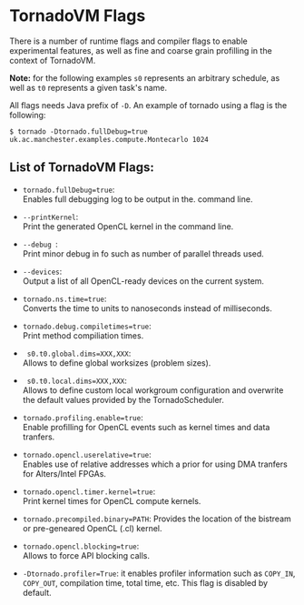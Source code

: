 # TornadoVM Flags


There is a number of runtime flags and compiler flags to enable experimental features, as well as fine and coarse grain profilling in the context of TornadoVM.


**Note:** for the following examples ```s0``` represents an arbitrary schedule, as well as ```t0``` represents a given task's name.   


All flags needs Java prefix of ```-D```. An example of tornado using a flag is the following:  


```$ tornado -Dtornado.fullDebug=true uk.ac.manchester.examples.compute.Montecarlo 1024```  


## List of TornadoVM Flags:

* ``` tornado.fullDebug=true ```:  
Enables full debugging log to be output in the. command line.  
* `` --printKernel ``:  
Print the generated OpenCL kernel in the command line.
* ```--debug ```:  
Print minor debug in fo such as number of parallel threads used.
* ```--devices```:  
Output a list of all OpenCL-ready devices on the current system.
* ``` tornado.ns.time=true ```:  
 Converts the time to units to nanoseconds instead of milliseconds.  
* ``` tornado.debug.compiletimes=true ```:  
Print method compiliation times.
* ``` s0.t0.global.dims=XXX,XXX```:  
Allows to define global worksizes (problem sizes).
* ``` s0.t0.local.dims=XXX,XXX```:  
Allows to define custom local workgroum configuration and overwrite the default values provided by the TornadoScheduler.  
* ``` tornado.profiling.enable=true ```:  
Enable profilling for OpenCL events such as kernel times and data tranfers.  
* ``` tornado.opencl.userelative=true ```:  
Enables use of relative addresses which a prior for using DMA tranfers for Alters/Intel FPGAs.  
* ``` tornado.opencl.timer.kernel=true ```:  
Print kernel times for OpenCL compute kernels.
* ```tornado.precompiled.binary=PATH```:
 Provides the location of the bistream or pre-geneared OpenCL (.cl) kernel. 
* ```tornado.opencl.blocking=true```:  
Allows to force API blocking calls. 

* `-Dtornado.profiler=True`: it enables profiler information such as `COPY_IN`, `COPY_OUT`, compilation time, total time, etc. This flag is disabled by default.
